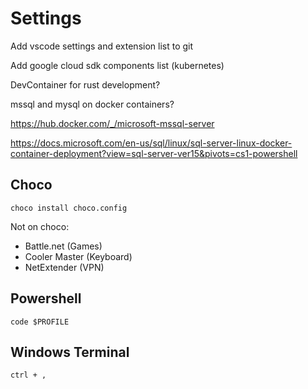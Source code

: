 # Settings

Add vscode settings and extension list to git

Add google cloud sdk components list (kubernetes)

DevContainer for rust development?

mssql and mysql on docker containers?

<https://hub.docker.com/_/microsoft-mssql-server>

<https://docs.microsoft.com/en-us/sql/linux/sql-server-linux-docker-container-deployment?view=sql-server-ver15&pivots=cs1-powershell>

## Choco

`choco install choco.config`

Not on choco:

- Battle.net (Games)
- Cooler Master (Keyboard)
- NetExtender (VPN)

## Powershell

`code $PROFILE`

## Windows Terminal

`ctrl + ,`
